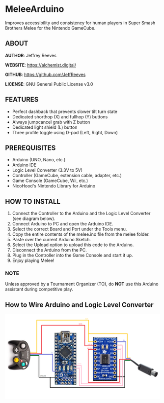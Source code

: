 # MeleeArduino
Improves accessibility and consistency for human players in 
Super Smash Brothers Melee for the Nintendo GameCube.

## ABOUT

**AUTHOR**:  Jeffrey Reeves

**WEBSITE**: https://alchemist.digital/

**GITHUB**:  https://github.com/JeffReeves

**LICENSE**: GNU General Public License v3.0

## FEATURES
- Perfect dashback that prevents slower tilt turn state
- Dedicated shorthop (X) and fullhop (Y) buttons
- Always jumpcancel grab with Z button
- Dedicated light shield (L) button
- Three profile toggle using D-pad (Left, Right, Down)

## PREREQUISITES
- Arduino (UNO, Nano, etc.)
- Arduino IDE
- Logic Level Converter (3.3V to 5V)
- Controller (GameCube, extension cable, adapter, etc.)
- Game Console (GameCube, Wii, etc.)
- NicoHood's Nintendo Library for Arduino

## HOW TO INSTALL
1. Connect the Controller to the Arduino and the Logic Level Converter (see diagram below).
2. Connect Arduino to PC and open the Arduino IDE.
3. Select the correct Board and Port under the Tools menu.
4. Copy the entire contents of the melee.ino file from the melee folder. 
5. Paste over the current Arduino Sketch.
6. Select the Upload option to upload this code to the Arduino.
7. Disconnect the Arduino from the PC.
8. Plug in the Controller into the Game Console and start it up.
9. Enjoy playing Melee!

### NOTE 
Unless approved by a Tournament Organizer (TO), do **NOT** use this 
Arduino assistant during competitive play.

## How to Wire Arduino and Logic Level Converter

![Diagram](https://raw.githubusercontent.com/JeffReeves/MeleeArduino/master/images/arduino-controller-diagram.png)